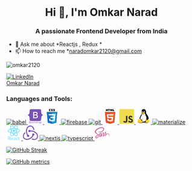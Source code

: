 <h1 align="center">Hi 👋, I'm Omkar Narad</h1>                           
<h3 align="center">A passionate Frontend Developer from India </h3>
                                              
                                                                               
                                             
                                                      
                 
                                                           
<!-- - 📫 How to reach me **naradomkar2120@gmail.com** -->
<!-- - I’m currently working on **InstaClone** -->
- 💬 Ask me about *Reactjs , Redux *
- 📫 How to reach me *naradomkar2120@gmail.com
 <p align="left"> <img src="https://komarev.com/ghpvc/?username=omkar2120&label=Profile%20views&color=0e75b6&style=flat" alt="omkar2120" /> </p>
<!--  <a href="https://www.instagram.com/__omkar_narad__/"><img src="https://img.shields.io/badge/__omkar_narad__-E4405F?style=for-the-badge&logo=instagram&logoColor=black" alt="omkar narad" /> -->
  <a href="https://www.linkedin.com/in/omkar-narad-469560215/"><img src="https://img.shields.io/badge/Omkar%20Narad-000080?style=for-the-badge&logo=linkedin&logoColor=black%20for%20linkedin" alt="LinkedIn"/></a>
 
<div class="badge-base LI-profile-badge" data-locale="en_US" data-size="medium" data-theme="dark" data-type="VERTICAL" data-vanity="omkar-narad-469560215" data-version="v1"><a class="badge-base__link LI-simple-link" href="https://in.linkedin.com/in/omkar-narad-469560215?trk=profile-badge">Omkar Narad</a></div>
 
 <h3 align="left">Languages and Tools:</h3>
                               
 <p align="left"> 
   <a href="https://babeljs.io/" target="_blank" rel="noreferrer"> <img src="https://www.vectorlogo.zone/logos/babeljs/babeljs-icon.svg" alt="babel" width="40" height="40"/> </a> 
   <a href="https://getbootstrap.com" target="_blank" rel="noreferrer"> <img src="https://raw.githubusercontent.com/devicons/devicon/master/icons/bootstrap/bootstrap-plain-wordmark.svg" alt="bootstrap" width="40" height="40"/> </a>
   <a href="https://www.w3schools.com/css/" target="_blank" rel="noreferrer"> <img src="https://raw.githubusercontent.com/devicons/devicon/master/icons/css3/css3-original-wordmark.svg" alt="css3" width="40" height="40"/> </a> 
   <a href="https://firebase.google.com/" target="_blank" rel="noreferrer"> <img src="https://www.vectorlogo.zone/logos/firebase/firebase-icon.svg" alt="firebase" width="40" height="40"/> </a> 
   <a href="https://git-scm.com/" target="_blank" rel="noreferrer"> <img src="https://www.vectorlogo.zone/logos/git-scm/git-scm-icon.svg" alt="git" width="40" height="40"/> </a> 
   <a href="https://www.w3.org/html/" target="_blank" rel="noreferrer"> <img src="https://raw.githubusercontent.com/devicons/devicon/master/icons/html5/html5-original-wordmark.svg" alt="html5" width="40" height="40"/> </a>
   <a href="https://developer.mozilla.org/en-US/docs/Web/JavaScript" target="_blank" rel="noreferrer"> <img src="https://raw.githubusercontent.com/devicons/devicon/master/icons/javascript/javascript-original.svg" alt="javascript" width="40" height="40"/> </a> 
   <a href="https://www.linux.org/" target="_blank" rel="noreferrer"> <img src="https://raw.githubusercontent.com/devicons/devicon/master/icons/linux/linux-original.svg" alt="linux" width="40" height="40"/> </a> 
   <a href="https://materializecss.com/" target="_blank" rel="noreferrer"> <img src="https://raw.githubusercontent.com/prplx/svg-logos/5585531d45d294869c4eaab4d7cf2e9c167710a9/svg/materialize.svg" alt="materialize" width="40" height="40"/> </a> 
   <a href="https://reactjs.org/" target="_blank" rel="noreferrer"> <img src="https://raw.githubusercontent.com/devicons/devicon/master/icons/react/react-original-wordmark.svg" alt="react" width="40" height="40"/> </a> <a href="https://redux.js.org" target="_blank" rel="noreferrer"> <img src="https://raw.githubusercontent.com/devicons/devicon/master/icons/redux/redux-original.svg" alt="redux" width="40" height="40"/> </a>
   <a href="https://nextjs.org/" target="_blank" rel="noreferrer"><img src="https://ui-lib.com/blog/wp-content/uploads/2021/12/nextjs-boilerplate-logo.png" alt="nextjs" width="40">
      <a href="https://www.typescriptlang.org/" target="_blank" rel="noreferrer"><img src="https://miro.medium.com/max/816/1*mn6bOs7s6Qbao15PMNRyOA.png" alt="typescript" width="40">
   <a href="https://sass-lang.com" target="_blank" rel="noreferrer"> <img src="https://raw.githubusercontent.com/devicons/devicon/master/icons/sass/sass-original.svg" alt="sass" width="40></p>
 

<h2> My GitHub Stats:</h2>






   

    
![GitHub stats](https://github-readme-stats.vercel.app/api?username=omkar2120&show_icons=true&count_private=true&&theme=highcontrast)  

![GitHub Streak](https://github-readme-streak-stats.herokuapp.com/?user=omkar2120&theme=highcontrast) 

<!--![GitHub Activity Graph](https://activity-graph.herokuapp.com/graph?username=omkar2120&bg_color=000000&color=4fff67&line=4fff67&point=ffffff&area=true&hide_border=true)  -->

![GitHub metrics](https://metrics.lecoq.io/omkar2120)  
<!-- <h2> Some Programming Humor for you <img align ='center' src='https://media2.giphy.com/media/UQDSBzfyiBKvgFcSTw/giphy.gif?cid=ecf05e47p3cd513axbek3f56ti3jzizq8hincw20jauyyfyw&rid=giphy.gif' width = '75px'></h2>

![Jokes Card](https://readme-jokes.vercel.app/api?theme=dark)
 -->
